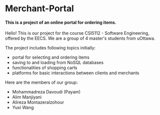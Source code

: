 # Merchant-Portal
#### This is a project of an online portal for ordering items.

Hello! This is our project for the course CSI5112 - Software Engineering, offered by the EECS.
We are a group of 4 master's students from uOttawa.

The project includes following topics initially:
- portal for selecting and ordering items
- saving to and loading from NoSQL databases
- functionalities of shopping carts
- platforms for basic interactions between clients and merchants

Here are the members of our group:
- Mohammadreza Davoudi (Payam)
- Alim Manjiyani
- Alireza Montazeralzohour
- Yuxi Wang
